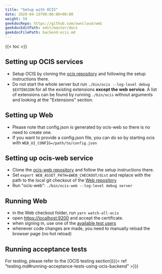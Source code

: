 ```yaml
---
title: "Setup with OCIS"
date: 2020-04-15T00:00:00+00:00
weight: 50
geekdocRepo: https://github.com/owncloud/web
geekdocEditPath: edit/master/docs
geekdocFilePath: backend-ocis.md
---
```


{{< toc >}}

## Setting up OCIS services

- Setup OCIS by cloning the [ocis repository](https://github.com/owncloud/ocis) and following the setup instructions there.
- Do not start the whole server but run `./bin/ocis --log-level debug $EXTENSION` for all the existing extensions **except the web service**. A list of extensions can be found by running `./bin/ocis` without arguments and looking at the "Extensions" section.

## Setting up Web

- Please note that config.json is generated by ocis-web so there is no need to create one.
- If you want to provide a config.json file, you can do so by starting ocis with `WEB_UI_CONFIG=/path/to/config.json`

## Setting up ocis-web service

- Clone the [ocis-web repository](https://github.com/owncloud/ocis-web) and follow the setup instructions there.
- Set `export WEB_ASSET_PATH=$WEB_CHECKOUT/dist` and replace with the path to the local git checkout of the [Web repository](https://github.com/owncloud/web)
- Run "ocis-web": `./bin/ocis-web --log-level debug server`

## Running Web

- in the Web checkout folder, run `yarn watch-all-ocis`
- open [https://localhost:9200](https://localhost:9200) and accept the certificate.
- when signing in, use one of the [available test users](https://github.com/owncloud/ocis#quickstart)
- whenever code changes are made, you need to manually reload the browser page (no hot reload)

## Running acceptance tests

For testing, please refer to the [OCIS testing section]({{< ref "testing.md#running-acceptance-tests-using-ocis-backend" >}})

